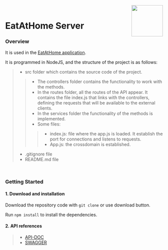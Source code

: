 <div style="margin-bottom: 1%; padding-bottom: 2%;">
	<img align="right" width="100px" src="https://mealproject-client.herokuapp.com/static/media/EAT%20HOME_Logo%20blanco.089bb84e.png">
</div>

EatAtHome Server
==============================================================================================================================================


### **Overview**

It is used in the [EatAtHome application](https://mealproject-client.herokuapp.com/).

It is programmed in NodeJS, and the structure of the project is as follows:

>- src folder which contains the source code of the project.  
>>- The controllers folder contains the functionality to work with the methods.
>>- In the routes folder, all the routes of the API appear. It contains the file index.js that links with the controllers, defining the requests that will be available to the external clients.
>>- In the services folder the functionality of the methods is implemented.
>>- Some files:
>>>- index.js: file where the app.js is loaded. It establish the port for connections and listens to requests.
>>>- App.js: the crossdomain is established.
>- .gitignore file
>- README.md file

<p>&nbsp;</p>

### **Getting Started**

####  1. Download and installation

Download the repository code with `git clone` or use download button.

Run ```npm install``` to install the dependencies.

#### 2. API references

>- [API-DOC](https://mealproject-server.herokuapp.com/apidoc/)
>- [SWAGGER](https://mealproject-server.herokuapp.com/swagger/)
